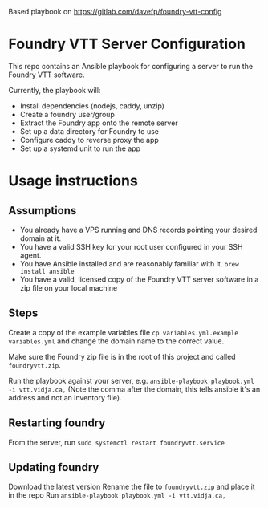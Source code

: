 Based playbook on https://gitlab.com/davefp/foundry-vtt-config

# Foundry VTT Server Configuration

This repo contains an Ansible playbook for configuring a server to run the Foundry VTT software.

Currently, the playbook will:

* Install dependencies (nodejs, caddy, unzip)
* Create a foundry user/group
* Extract the Foundry app onto the remote server
* Set up a data directory for Foundry to use
* Configure caddy to reverse proxy the app
* Set up a systemd unit to run the app

# Usage instructions

## Assumptions

* You already have a VPS running and DNS records pointing your desired domain at it.
* You have a valid SSH key for your root user configured in your SSH agent.
* You have Ansible installed and are reasonably familiar with it. `brew install ansible`
* You have a valid, licensed copy of the Foundry VTT server software in a zip file on your local machine

## Steps

Create a copy of the example variables file `cp variables.yml.example variables.yml` and change the domain name to the correct value.

Make sure the Foundry zip file is in the root of this project and called `foundryvtt.zip`.

Run the playbook against your server, e.g. `ansible-playbook playbook.yml -i vtt.vidja.ca,` (Note the comma after the domain, this tells ansible it's an address and not an inventory file).

## Restarting foundry

From the server, run `sudo systemctl restart foundryvtt.service`

## Updating foundry

Download the latest version
Rename the file to `foundryvtt.zip` and place it in the repo
Run `ansible-playbook playbook.yml -i vtt.vidja.ca,`